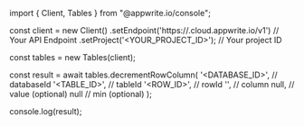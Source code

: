 import { Client, Tables } from "@appwrite.io/console";

const client = new Client()
    .setEndpoint('https://<REGION>.cloud.appwrite.io/v1') // Your API Endpoint
    .setProject('<YOUR_PROJECT_ID>'); // Your project ID

const tables = new Tables(client);

const result = await tables.decrementRowColumn(
    '<DATABASE_ID>', // databaseId
    '<TABLE_ID>', // tableId
    '<ROW_ID>', // rowId
    '', // column
    null, // value (optional)
    null // min (optional)
);

console.log(result);
